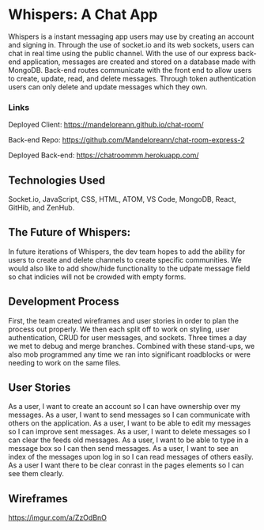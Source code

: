 # Whispers: A Chat App
Whispers is a instant messaging app users may use by creating an
account and signing in. Through the use of socket.io and its web
sockets, users can chat in real time using the public channel.
With the use of our express back-end application, messages are
created and stored on a database made with MongoDB. Back-end
routes communicate with the front end to allow users to create,
update, read, and delete messages. Through token authentication
users can only delete and update messages which they own.

### Links
Deployed Client: <https://mandeloreann.github.io/chat-room/>


Back-end Repo: <https://github.com/Mandeloreann/chat-room-express-2>


Deployed Back-end: <https://chatroommm.herokuapp.com/>


## Technologies Used
Socket.io, JavaScript, CSS, HTML, ATOM, VS Code, MongoDB, React,
GitHib, and ZenHub.

## The Future of Whispers:
In future iterations of Whispers, the dev team hopes to add
the ability for users to create and delete channels to create
specific communities. We would also like to add show/hide
functionality to the udpate message field so chat indicies will
not be crowded with empty forms.

## Development Process
First, the team created wireframes and user stories in order to
plan the process out properly. We then each split off to work on
styling, user authentication, CRUD for user messages, and sockets.
Three times a day we met to debug and merge branches. Combined with
these stand-ups, we also mob programmed any time we ran into
significant roadblocks or were needing to work on the same files.

## User Stories
As a user, I want to create an account so I can have ownership over my messages.
As a user, I want to send messages so I can communicate with others on the application.
As a user, I want to be able to edit my messages so I can improve sent messages.
As a user, I want to delete messages so I can clear the feeds old messages.
As a user, I want to be able to type in a message box so I can then send messages.
As a user, I want to see an index of the messages upon log in so I can read messages
of others easily.
As a user I want there to be clear conrast in the pages elements so I can see them clearly.
## Wireframes

<https://imgur.com/a/ZzOdBnO>
